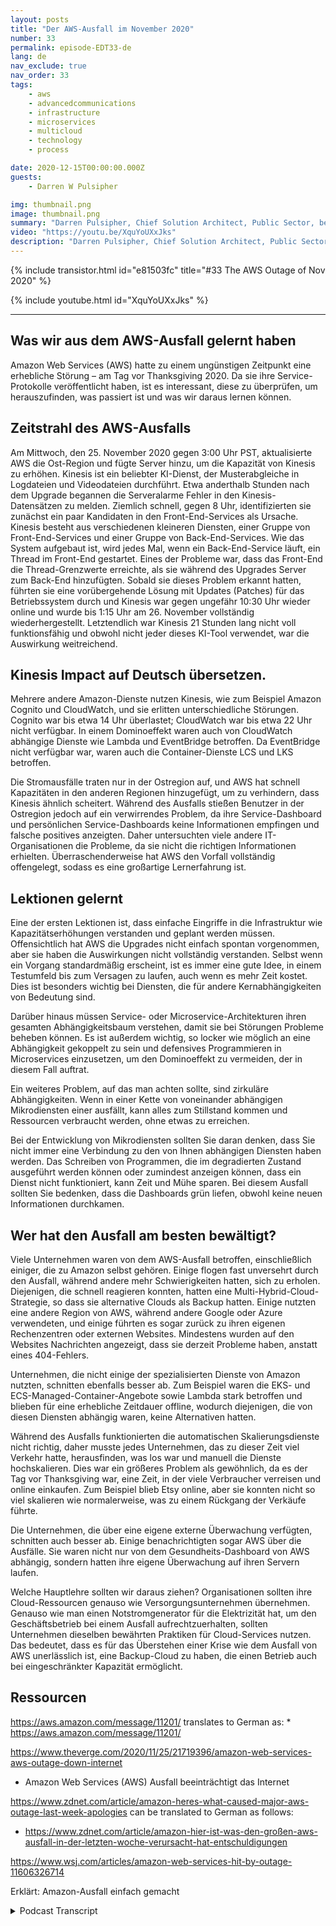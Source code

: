 ```yaml
---
layout: posts
title: "Der AWS-Ausfall im November 2020"
number: 33
permalink: episode-EDT33-de
lang: de
nav_exclude: true
nav_order: 33
tags:
    - aws
    - advancedcommunications
    - infrastructure
    - microservices
    - multicloud
    - technology
    - process

date: 2020-12-15T00:00:00.000Z
guests:
    - Darren W Pulsipher

img: thumbnail.png
image: thumbnail.png
summary: "Darren Pulsipher, Chief Solution Architect, Public Sector, bei Intel spricht über die aus dem AWS-Ausfall im November 2020 gewonnenen Erkenntnisse und vorbeugende Lösungen zur Bewältigung solcher Ausfälle."
video: "https://youtu.be/XquYoUXxJks"
description: "Darren Pulsipher, Chief Solution Architect, Public Sector, bei Intel spricht über die aus dem AWS-Ausfall im November 2020 gewonnenen Erkenntnisse und vorbeugende Lösungen zur Bewältigung solcher Ausfälle."
---
```


<div>
{% include transistor.html id="e81503fc" title="#33 The AWS Outage of Nov 2020" %}

{% include youtube.html id="XquYoUXxJks" %}
</div>

---

## Was wir aus dem AWS-Ausfall gelernt haben

Amazon Web Services (AWS) hatte zu einem ungünstigen Zeitpunkt eine erhebliche Störung – am Tag vor Thanksgiving 2020. Da sie ihre Service-Protokolle veröffentlicht haben, ist es interessant, diese zu überprüfen, um herauszufinden, was passiert ist und was wir daraus lernen können.

## Zeitstrahl des AWS-Ausfalls

Am Mittwoch, den 25. November 2020 gegen 3:00 Uhr PST, aktualisierte AWS die Ost-Region und fügte Server hinzu, um die Kapazität von Kinesis zu erhöhen. Kinesis ist ein beliebter KI-Dienst, der Musterabgleiche in Logdateien und Videodateien durchführt. Etwa anderthalb Stunden nach dem Upgrade begannen die Serveralarme Fehler in den Kinesis-Datensätzen zu melden. Ziemlich schnell, gegen 8 Uhr, identifizierten sie zunächst ein paar Kandidaten in den Front-End-Services als Ursache. Kinesis besteht aus verschiedenen kleineren Diensten, einer Gruppe von Front-End-Services und einer Gruppe von Back-End-Services. Wie das System aufgebaut ist, wird jedes Mal, wenn ein Back-End-Service läuft, ein Thread im Front-End gestartet. Eines der Probleme war, dass das Front-End die Thread-Grenzwerte erreichte, als sie während des Upgrades Server zum Back-End hinzufügten. Sobald sie dieses Problem erkannt hatten, führten sie eine vorübergehende Lösung mit Updates (Patches) für das Betriebssystem durch und Kinesis war gegen ungefähr 10:30 Uhr wieder online und wurde bis 1:15 Uhr am 26. November vollständig wiederhergestellt. Letztendlich war Kinesis 21 Stunden lang nicht voll funktionsfähig und obwohl nicht jeder dieses KI-Tool verwendet, war die Auswirkung weitreichend.

## Kinesis Impact auf Deutsch übersetzen.

Mehrere andere Amazon-Dienste nutzen Kinesis, wie zum Beispiel Amazon Cognito und CloudWatch, und sie erlitten unterschiedliche Störungen. Cognito war bis etwa 14 Uhr überlastet; CloudWatch war bis etwa 22 Uhr nicht verfügbar. In einem Dominoeffekt waren auch von CloudWatch abhängige Dienste wie Lambda und EventBridge betroffen. Da EventBridge nicht verfügbar war, waren auch die Container-Dienste LCS und LKS betroffen.

Die Stromausfälle traten nur in der Ostregion auf, und AWS hat schnell Kapazitäten in den anderen Regionen hinzugefügt, um zu verhindern, dass Kinesis ähnlich scheitert. Während des Ausfalls stießen Benutzer in der Ostregion jedoch auf ein verwirrendes Problem, da ihre Service-Dashboard und persönlichen Service-Dashboards keine Informationen empfingen und falsche positives anzeigten. Daher untersuchten viele andere IT-Organisationen die Probleme, da sie nicht die richtigen Informationen erhielten. Überraschenderweise hat AWS den Vorfall vollständig offengelegt, sodass es eine großartige Lernerfahrung ist.

## Lektionen gelernt

Eine der ersten Lektionen ist, dass einfache Eingriffe in die Infrastruktur wie Kapazitätserhöhungen verstanden und geplant werden müssen. Offensichtlich hat AWS die Upgrades nicht einfach spontan vorgenommen, aber sie haben die Auswirkungen nicht vollständig verstanden. Selbst wenn ein Vorgang standardmäßig erscheint, ist es immer eine gute Idee, in einem Testumfeld bis zum Versagen zu laufen, auch wenn es mehr Zeit kostet. Dies ist besonders wichtig bei Diensten, die für andere Kernabhängigkeiten von Bedeutung sind.

Darüber hinaus müssen Service- oder Microservice-Architekturen ihren gesamten Abhängigkeitsbaum verstehen, damit sie bei Störungen Probleme beheben können. Es ist außerdem wichtig, so locker wie möglich an eine Abhängigkeit gekoppelt zu sein und defensives Programmieren in Microservices einzusetzen, um den Dominoeffekt zu vermeiden, der in diesem Fall auftrat.

Ein weiteres Problem, auf das man achten sollte, sind zirkuläre Abhängigkeiten. Wenn in einer Kette von voneinander abhängigen Mikrodiensten einer ausfällt, kann alles zum Stillstand kommen und Ressourcen verbraucht werden, ohne etwas zu erreichen.

Bei der Entwicklung von Mikrodiensten sollten Sie daran denken, dass Sie nicht immer eine Verbindung zu den von Ihnen abhängigen Diensten haben werden. Das Schreiben von Programmen, die im degradierten Zustand ausgeführt werden können oder zumindest anzeigen können, dass ein Dienst nicht funktioniert, kann Zeit und Mühe sparen. Bei diesem Ausfall sollten Sie bedenken, dass die Dashboards grün liefen, obwohl keine neuen Informationen durchkamen.

## Wer hat den Ausfall am besten bewältigt?

Viele Unternehmen waren von dem AWS-Ausfall betroffen, einschließlich einiger, die zu Amazon selbst gehören. Einige flogen fast unversehrt durch den Ausfall, während andere mehr Schwierigkeiten hatten, sich zu erholen. Diejenigen, die schnell reagieren konnten, hatten eine Multi-Hybrid-Cloud-Strategie, so dass sie alternative Clouds als Backup hatten. Einige nutzten eine andere Region von AWS, während andere Google oder Azure verwendeten, und einige führten es sogar zurück zu ihren eigenen Rechenzentren oder externen Websites. Mindestens wurden auf den Websites Nachrichten angezeigt, dass sie derzeit Probleme haben, anstatt eines 404-Fehlers.

Unternehmen, die nicht einige der spezialisierten Dienste von Amazon nutzten, schnitten ebenfalls besser ab. Zum Beispiel waren die EKS- und ECS-Managed-Container-Angebote sowie Lambda stark betroffen und blieben für eine erhebliche Zeitdauer offline, wodurch diejenigen, die von diesen Diensten abhängig waren, keine Alternativen hatten.

Während des Ausfalls funktionierten die automatischen Skalierungsdienste nicht richtig, daher musste jedes Unternehmen, das zu dieser Zeit viel Verkehr hatte, herausfinden, was los war und manuell die Dienste hochskalieren. Dies war ein größeres Problem als gewöhnlich, da es der Tag vor Thanksgiving war, eine Zeit, in der viele Verbraucher verreisen und online einkaufen. Zum Beispiel blieb Etsy online, aber sie konnten nicht so viel skalieren wie normalerweise, was zu einem Rückgang der Verkäufe führte.

Die Unternehmen, die über eine eigene externe Überwachung verfügten, schnitten auch besser ab. Einige benachrichtigten sogar AWS über die Ausfälle. Sie waren nicht nur von dem Gesundheits-Dashboard von AWS abhängig, sondern hatten ihre eigene Überwachung auf ihren Servern laufen.

Welche Hauptlehre sollten wir daraus ziehen? Organisationen sollten ihre Cloud-Ressourcen genauso wie Versorgungsunternehmen übernehmen. Genauso wie man einen Notstromgenerator für die Elektrizität hat, um den Geschäftsbetrieb bei einem Ausfall aufrechtzuerhalten, sollten Unternehmen dieselben bewährten Praktiken für Cloud-Services nutzen. Das bedeutet, dass es für das Überstehen einer Krise wie dem Ausfall von AWS unerlässlich ist, eine Backup-Cloud zu haben, die einen Betrieb auch bei eingeschränkter Kapazität ermöglicht.

## Ressourcen

https://aws.amazon.com/message/11201/ translates to German as: * https://aws.amazon.com/message/11201/

https://www.theverge.com/2020/11/25/21719396/amazon-web-services-aws-outage-down-internet

* Amazon Web Services (AWS) Ausfall beeinträchtigt das Internet

https://www.zdnet.com/article/amazon-heres-what-caused-major-aws-outage-last-week-apologies can be translated to German as follows: 

* https://www.zdnet.com/article/amazon-hier-ist-was-den-großen-aws-ausfall-in-der-letzten-woche-verursacht-hat-entschuldigungen

https://www.wsj.com/articles/amazon-web-services-hit-by-outage-11606326714


Erklärt: Amazon-Ausfall einfach gemacht



<details>
<summary> Podcast Transcript </summary>

<p></p>

</details>
